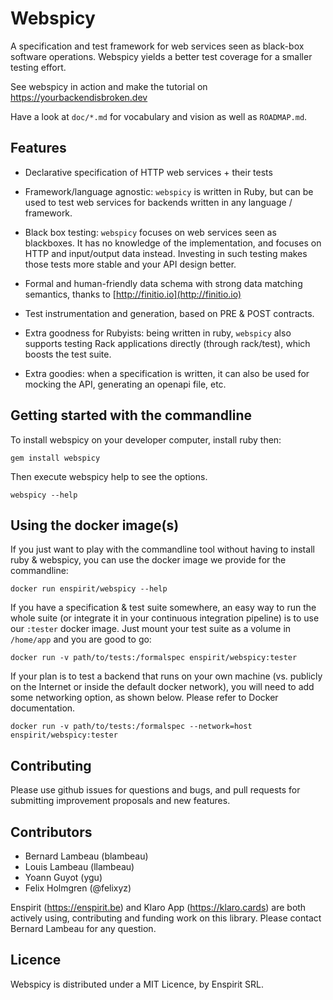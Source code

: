 # Webspicy

A specification and test framework for web services seen as black-box software
operations. Webspicy yields a better test coverage for a smaller testing effort.

See webspicy in action and make the tutorial on https://yourbackendisbroken.dev

Have a look at `doc/*.md` for vocabulary and vision as well as `ROADMAP.md`.

## Features

* Declarative specification of HTTP web services + their tests

* Framework/language agnostic: `webspicy` is written in Ruby, but can be used
  to test web services for backends written in any language / framework.

* Black box testing: `webspicy` focuses on web services seen as blackboxes. It
  has no knowledge of the implementation, and focuses on HTTP and input/output
  data instead. Investing in such testing makes those tests more stable and
  your API design better.

* Formal and human-friendly data schema with strong data matching semantics,
  thanks to [http://finitio.io](http://finitio.io)

* Test instrumentation and generation, based on PRE & POST contracts.

* Extra goodness for Rubyists: being written in ruby, `webspicy` also supports
  testing Rack applications directly (through rack/test), which boosts the
  test suite.

* Extra goodies: when a specification is written, it can also be used for
  mocking the API, generating an openapi file, etc.

## Getting started with the commandline

To install webspicy on your developer computer, install ruby then:

```
gem install webspicy
```

Then execute webspicy help to see the options.

```
webspicy --help
```

## Using the docker image(s)

If you just want to play with the commandline tool without having to
install ruby & webspicy, you can use the docker image we provide for
the commandline:

```
docker run enspirit/webspicy --help
```

If you have a specification & test suite somewhere, an easy way to run the
whole suite (or integrate it in your continuous integration pipeline) is
to use our `:tester` docker image. Just mount your test suite as a volume
in `/home/app` and you are good to go:

```
docker run -v path/to/tests:/formalspec enspirit/webspicy:tester
```

If your plan is to test a backend that runs on your own machine (vs.
publicly on the Internet or inside the default docker network),
you will need to add some networking option, as shown below. Please
refer to Docker documentation.

```
docker run -v path/to/tests:/formalspec --network=host enspirit/webspicy:tester
```

## Contributing

Please use github issues for questions and bugs, and pull requests for
submitting improvement proposals and new features.

## Contributors

* Bernard Lambeau (blambeau)
* Louis Lambeau (llambeau)
* Yoann Guyot (ygu)
* Felix Holmgren (@felixyz)

Enspirit (https://enspirit.be) and Klaro App (https://klaro.cards) are
both actively using, contributing and funding work on this library.
Please contact Bernard Lambeau for any question.

## Licence

Webspicy is distributed under a MIT Licence, by Enspirit SRL.
